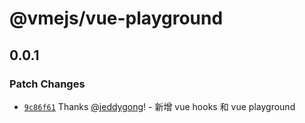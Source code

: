 # @vmejs/vue-playground

## 0.0.1

### Patch Changes

- [`9c86f61`](https://github.com/vmejs/vmejs/commit/9c86f6108d4a1f96e3e85338ae6263fcb433a68d) Thanks [@jeddygong](https://github.com/jeddygong)! - 新增 vue hooks 和 vue playground
